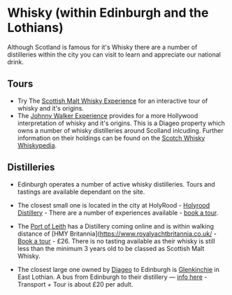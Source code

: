 # Whisky (within Edinburgh and the Lothians)

Although Scotland is famous for it's Whisky there are a number of distilleries within the city you can visit to learn and appreciate our national drink. 

## Tours 

* Try The [Scottish Malt Whisky Experience](https://www.scotchwhiskyexperience.co.uk/) for an interactive tour of whisky and it's origins.
* The [Johnny Walker Experience](https://www.johnniewalker.com/en/visit-us-princes-street/book-whisky-tasting) provides for a more Hollywood interpretation of whisky and it's origins. This is a Diageo property which owns a number of whisky distilleries around Scolland inlcuding. Further information on their holdings can be found  on the [Scotch Whisky Whiskypedia](https://scotchwhisky.com/whiskypedia/2624/diageo/).

## Distilleries

* Edinburgh operates a number of active whisky distilleries. Tours and tastings are available dependant on the site.  

* The closest small one is located in the city at HolyRood - [Holyrood Distillery](https://holyrooddistillery.co.uk/) - There are a number of experiences available  - [book a tour](https://holyrooddistillery.co.uk/book-a-tour/). 

* The [Port of Leith](https://www.leithdistillery.com/) has a Distillery coming online and is within walking distance of [HMY Britannia](https://www.royalyachtbritannia.co.uk/ - [Book a tour](https://www.leithdistillery.com/thetour) - £26. There is no tasting available as their whisky is still less than the minimum 3 years old to be classed as Scottish Malt Whisky.

* The closest large one owned by [Diageo](https://www.diageo.com/en) to Edinburgh is [Glenkinchie](https://www.malts.com/en/glenkinchie) in East Lothian. A bus from Edinburgh to their distillery — [info here](https://www.malts.com/en/distilleries/glenkinchie) - Transport + Tour is about £20 per adult.
